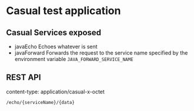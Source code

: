 # Casual test application

## Casual Services exposed
* javaEcho
Echoes whatever is sent
* javaForward
Forwards the request to the service name specified by the environment variable ```JAVA_FORWARD_SERVICE_NAME```

## REST API

content-type: application/casual-x-octet


```/echo/{serviceName}/{data}```
